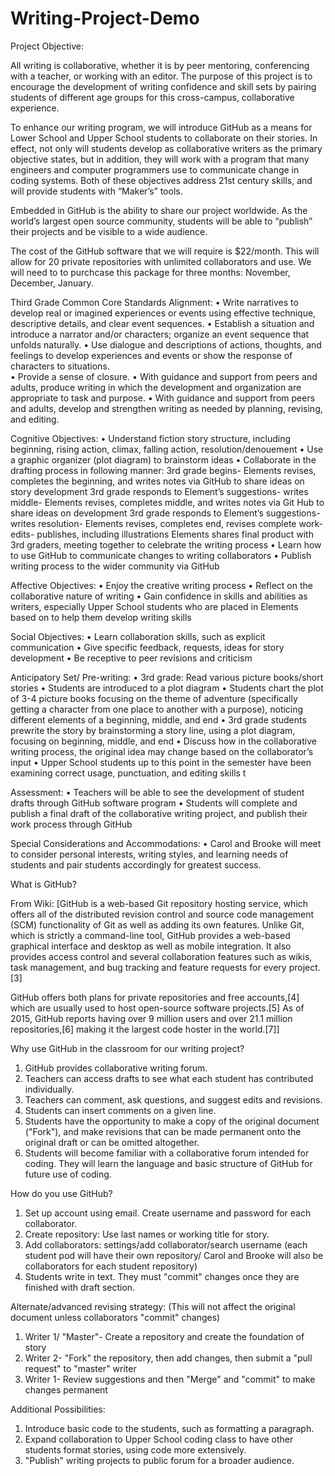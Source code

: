 # Writing-Project-Demo

Project Objective:

All writing is collaborative, whether it is by peer mentoring, conferencing with a teacher, or working with an editor. The purpose of this project is to encourage the development of writing confidence and skill sets by pairing students of different age groups for this cross-campus, collaborative experience.

To enhance our writing program, we will introduce GitHub as a means for Lower School and Upper School students to collaborate on their stories. In effect, not only will students develop as collaborative writers as the primary objective states, but in addition, they will work with a program that many engineers and computer programmers use to communicate change in coding systems. Both of these objectives address 21st century skills, and will provide students with “Maker’s” tools. 

Embedded in GitHub is the ability to share our project worldwide. As the world’s largest open source community, students will be able to “publish” their projects and be visible to a wide audience. 
 
The cost of the GitHub software that we will require is $22/month. This will allow for 20 private repositories with unlimited collaborators and use. We will need to to purchcase this package for three months: November, December, January. 

Third Grade Common Core Standards Alignment:
•	Write narratives to develop real or imagined experiences or events using effective technique, descriptive details, and clear event sequences. 
•	Establish a situation and introduce a narrator and/or characters; organize an event sequence that unfolds naturally.
•	Use dialogue and descriptions of actions, thoughts, and feelings to develop experiences and events or show the response of characters to situations.  
•	Provide a sense of closure. 
•	With guidance and support from peers and adults, produce writing in which the development and organization are appropriate to task and purpose. 
•	With guidance and support from peers and adults, develop and strengthen writing as needed by planning, revising, and editing. 

Cognitive Objectives:
•	Understand fiction story structure, including beginning, rising action, climax, falling action, resolution/denouement
•	Use a graphic organizer (plot diagram) to brainstorm ideas 
•	Collaborate in the drafting process in following manner:
3rd grade begins- Elements revises, completes the beginning, and writes notes via GitHub to share ideas on story development
3rd grade responds to Element’s suggestions- writes middle- Elements revises, completes middle, and writes notes via Git Hub to share ideas on development
3rd grade responds to Element’s suggestions- writes resolution- Elements revises, completes end, revises complete work- edits- publishes, including illustrations
Elements shares final product with 3rd graders, meeting together to celebrate the writing process
•	Learn how to use GitHub to communicate changes to writing collaborators 
•	Publish writing process to the wider community via GitHub

Affective Objectives:
•	Enjoy the creative writing process
•	Reflect on the collaborative nature of writing 
• Gain confidence in skills and abilities as writers, especially Upper School students who are placed in Elements based on     to help them develop writing skills 

Social Objectives:
•	Learn collaboration skills, such as explicit communication
•	Give specific feedback, requests, ideas for story development
•	Be receptive to peer revisions and criticism 

Anticipatory Set/ Pre-writing: 
•	3rd grade: Read various picture books/short stories 
•	Students are introduced to a plot diagram
•	Students chart the plot of 3-4 picture books focusing on the theme of adventure (specifically getting a character from one place to another with a purpose), noticing different elements of a beginning, middle, and end
•	3rd grade students prewrite the story by brainstorming a story line, using a plot diagram, focusing on beginning, middle, and end
•	Discuss how in the collaborative writing process, the original idea may change based on the collaborator’s input
• Upper School students up to this point in the semester have been examining correct usage, punctuation, and editing skills t

Assessment:
•	Teachers will be able to see the development of student drafts through GitHub software program
•	Students will complete and publish a final draft of the collaborative writing project, and publish their work process through GitHub 

Special Considerations and Accommodations:
•	Carol and Brooke will meet to consider personal interests, writing styles, and learning needs of students and pair students accordingly for greatest success.

What is GitHub?

From Wiki: [GitHub is a web-based Git repository hosting service, which offers all of the distributed revision control and source code management (SCM) functionality of Git as well as adding its own features. Unlike Git, which is strictly a command-line tool, GitHub provides a web-based graphical interface and desktop as well as mobile integration. It also provides access control and several collaboration features such as wikis, task management, and bug tracking and feature requests for every project.[3]

GitHub offers both plans for private repositories and free accounts,[4] which are usually used to host open-source software projects.[5] As of 2015, GitHub reports having over 9 million users and over 21.1 million repositories,[6] making it the largest code hoster in the world.[7]]

Why use GitHub in the classroom for our writing project?

1. GitHub provides collaborative writing forum.
2. Teachers can access drafts to see what each student has contributed individually.
3. Teachers can comment, ask questions, and suggest edits and revisions. 
4. Students can insert comments on a given line.
5. Students have the opportunity to make a copy of the original document ("Fork"), and make revisions that can be made permanent onto the original draft or can be omitted altogether. 
6. Students will become familiar with a collaborative forum intended for coding. They will learn the language and basic structure of GitHub for future use of coding. 

How do you use GitHub?
1. Set up account using email. Create username and password for each collaborator. 
2. Create repository: Use last names or working title for story. 
3. Add collaborators: settings/add collaborator/search username (each student pod will have their own repository/ Carol and Brooke will also be collaborators for each student repository)
4. Students write in text. They must "commit" changes once they are finished with draft section. 

Alternate/advanced revising strategy: (This will not affect the original document unless collaborators "commit" changes)
1. Writer 1/ "Master"- Create a repository and create the foundation of story
2. Writer 2- "Fork" the repository, then add changes, then submit a "pull request" to "master" writer
3. Writer 1- Review suggestions and then "Merge" and "commit" to make changes permanent 

Additional Possibilities: 
1. Introduce basic code to the students, such as formatting a paragraph.
2. Expand collaboration to Upper School coding class to have other students format stories, using code more extensively.
3. "Publish" writing projects to public forum for a broader audience. 




